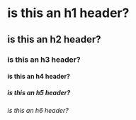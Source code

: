 # is this an h1 header?
## is this an h2 header?
### is this an h3 header?
#### is this an h4 header?
##### is this an h5 header?
###### is this an h6 header?